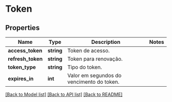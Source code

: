 # Token

## Properties
Name | Type | Description | Notes
------------ | ------------- | ------------- | -------------
**access_token** | **string** | Token de acesso. | 
**refresh_token** | **string** | Token para renovação. | 
**token_type** | **string** | Tipo do token. | 
**expires_in** | **int** | Valor em segundos do vencimento do token. | 

[[Back to Model list]](../README.md#documentation-for-models) [[Back to API list]](../README.md#documentation-for-api-endpoints) [[Back to README]](../README.md)


